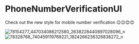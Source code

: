 # PhoneNumberVerificationUI
Check out the new style for mobile number verification 😉😉😊😊

![78154277_447034086212580_2638228440897028096_n](https://user-images.githubusercontent.com/46280184/70136625-478ae300-1684-11ea-9408-ac22916d9506.jpg)
![78328768_740459119769221_1824266236326838272_n](https://user-images.githubusercontent.com/46280184/70136630-48bc1000-1684-11ea-96f2-52a183e2e2c2.jpg)

